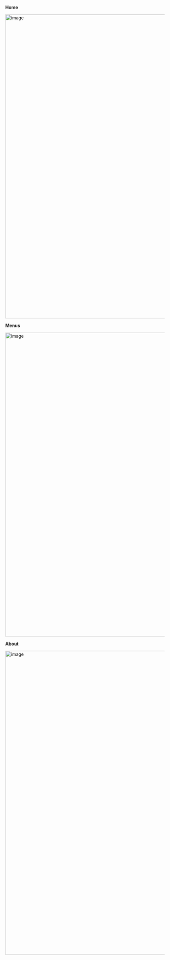 **Home**

<img width="959" alt="image" src="https://github.com/user-attachments/assets/297fb271-a140-469c-92cf-06f275629b4f" />

**Menus**

<img width="959" alt="image" src="https://github.com/user-attachments/assets/2ff71b97-4c4f-45c7-817f-a296065c8c2c" />

**About**

<img width="959" alt="image" src="https://github.com/user-attachments/assets/1d63dc78-7344-4930-8a64-319409c426d6" />
